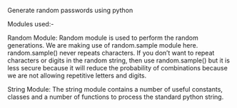 Generate random passwords using python

Modules used:-

Random Module:
Random module is used to perform the random generations. We are making use of random.sample module here. random.sample() never repeats characters. If you don’t want to repeat characters or digits in the random string, then use random.sample() but it is less secure because it will reduce the probability of combinations because we are not allowing repetitive letters and digits.

String Module:
The string module contains a number of useful constants, classes and a number of functions to process the standard python string.
